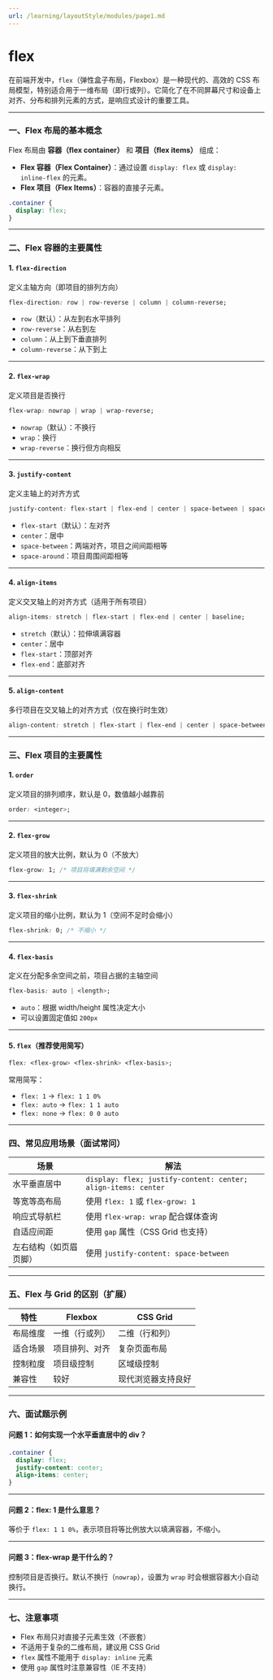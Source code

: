 ```yaml
---
url: /learning/layoutStyle/modules/page1.md
---
```

# flex

在前端开发中，`flex`（弹性盒子布局，Flexbox）是一种现代的、高效的 CSS 布局模型，特别适合用于一维布局（即行或列）。它简化了在不同屏幕尺寸和设备上对齐、分布和排列元素的方式，是响应式设计的重要工具。

***

### 一、Flex 布局的基本概念

Flex 布局由 **容器（flex container）** 和 **项目（flex items）** 组成：

* **Flex 容器（Flex Container）**：通过设置 `display: flex` 或 `display: inline-flex` 的元素。
* **Flex 项目（Flex Items）**：容器的直接子元素。

```css
.container {
  display: flex;
}
```

***

### 二、Flex 容器的主要属性

#### 1. `flex-direction`

定义主轴方向（即项目的排列方向）

```css
flex-direction: row | row-reverse | column | column-reverse;
```

* `row`（默认）：从左到右水平排列
* `row-reverse`：从右到左
* `column`：从上到下垂直排列
* `column-reverse`：从下到上

***

#### 2. `flex-wrap`

定义项目是否换行

```css
flex-wrap: nowrap | wrap | wrap-reverse;
```

* `nowrap`（默认）：不换行
* `wrap`：换行
* `wrap-reverse`：换行但方向相反

***

#### 3. `justify-content`

定义主轴上的对齐方式

```css
justify-content: flex-start | flex-end | center | space-between | space-around | space-evenly;
```

* `flex-start`（默认）：左对齐
* `center`：居中
* `space-between`：两端对齐，项目之间间距相等
* `space-around`：项目周围间距相等

***

#### 4. `align-items`

定义交叉轴上的对齐方式（适用于所有项目）

```css
align-items: stretch | flex-start | flex-end | center | baseline;
```

* `stretch`（默认）：拉伸填满容器
* `center`：居中
* `flex-start`：顶部对齐
* `flex-end`：底部对齐

***

#### 5. `align-content`

多行项目在交叉轴上的对齐方式（仅在换行时生效）

```css
align-content: stretch | flex-start | flex-end | center | space-between | space-around;
```

***

### 三、Flex 项目的主要属性

#### 1. `order`

定义项目的排列顺序，默认是 0，数值越小越靠前

```css
order: <integer>;
```

***

#### 2. `flex-grow`

定义项目的放大比例，默认为 0（不放大）

```css
flex-grow: 1; /* 项目将填满剩余空间 */
```

***

#### 3. `flex-shrink`

定义项目的缩小比例，默认为 1（空间不足时会缩小）

```css
flex-shrink: 0; /* 不缩小 */
```

***

#### 4. `flex-basis`

定义在分配多余空间之前，项目占据的主轴空间

```css
flex-basis: auto | <length>;
```

* `auto`：根据 width/height 属性决定大小
* 可以设置固定值如 `200px`

***

#### 5. `flex`（推荐使用简写）

```css
flex: <flex-grow> <flex-shrink> <flex-basis>;
```

常用简写：

* `flex: 1` → `flex: 1 1 0%`
* `flex: auto` → `flex: 1 1 auto`
* `flex: none` → `flex: 0 0 auto`

***

### 四、常见应用场景（面试常问）

| 场景 | 解法 |
|------|------|
| 水平垂直居中 | `display: flex; justify-content: center; align-items: center` |
| 等宽等高布局 | 使用 `flex: 1` 或 `flex-grow: 1` |
| 响应式导航栏 | 使用 `flex-wrap: wrap` 配合媒体查询 |
| 自适应间距 | 使用 `gap` 属性（CSS Grid 也支持） |
| 左右结构（如页眉页脚） | 使用 `justify-content: space-between` |

***

### 五、Flex 与 Grid 的区别（扩展）

| 特性 | Flexbox | CSS Grid |
|------|---------|----------|
| 布局维度 | 一维（行或列） | 二维（行和列） |
| 适合场景 | 项目排列、对齐 | 复杂页面布局 |
| 控制粒度 | 项目级控制 | 区域级控制 |
| 兼容性 | 较好 | 现代浏览器支持良好 |

***

### 六、面试题示例

#### 问题 1：如何实现一个水平垂直居中的 div？

```css
.container {
  display: flex;
  justify-content: center;
  align-items: center;
}
```

***

#### 问题 2：flex: 1 是什么意思？

等价于 `flex: 1 1 0%`，表示项目将等比例放大以填满容器，不缩小。

***

#### 问题 3：flex-wrap 是干什么的？

控制项目是否换行。默认不换行（`nowrap`），设置为 `wrap` 时会根据容器大小自动换行。

***

### 七、注意事项

* Flex 布局只对直接子元素生效（不嵌套）
* 不适用于复杂的二维布局，建议用 CSS Grid
* `flex` 属性不能用于 `display: inline` 元素
* 使用 `gap` 属性时注意兼容性（IE 不支持）
